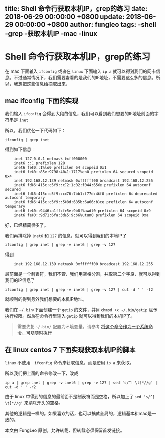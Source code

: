 title: Shell 命令行获取本机IP，grep的练习
date: 2018-06-29 00:00:00 +0800
update: 2018-06-29 00:00:00 +0800
author: fungleo
tags:
    -shell
    -grep
    -获取本机IP
    -mac
    -linux
---

# Shell 命令行获取本机IP，grep的练习

在 mac 下面输入 `ifconfig` 或者在 `linux` 下面输入 `ip a` 就可以得到我们的网卡信息。不过通常情况下，我们需要查看的是我们的IP地址，不需要这么多的信息。所以，我想把这些信息给摘取出来。

## mac ifconfig 下面的实现

我们输入 `ifconfig` 会得到大段的信息，我们可以看到我们想要的IP地址前面的字符串是 `inet`

所以，我们优化一下代码如下：

```
ifconfig | grep inet
```
得到如下信息：

```
	inet 127.0.0.1 netmask 0xff000000
	inet6 ::1 prefixlen 128
	inet6 fe80::1%lo0 prefixlen 64 scopeid 0x1
	inet6 fe80::85e:9798:4041:1717%en0 prefixlen 64 secured scopeid 0x4
	inet 192.168.12.139 netmask 0xffffff00 broadcast 192.168.12.255
	inet6 fd86:415c:c5f9::c72:1c02:f044:65de prefixlen 64 autoconf secured
	inet6 fd86:415c:c5f9::cd76:7bb1:f77d:46f0 prefixlen 64 deprecated autoconf temporary
	inet6 fd86:415c:c5f9::508d:685b:6a66:b3ce prefixlen 64 autoconf temporary
	inet6 fe80::9446:a1ff:fe5e:9b8f%awdl0 prefixlen 64 scopeid 0x9
	inet6 fe80::9d71:6fa:3da5:9cb6%utun0 prefixlen 64 scopeid 0xa
```
好，已经精简很多了。

我们再排除掉 `inet6` 和 `127` 的信息，就可以得到我们的本地IP了

```
ifconfig | grep inet | grep -v inet6 | grep -v 127
```
得到

```
	inet 192.168.12.139 netmask 0xffffff00 broadcast 192.168.12.255
```

最前面是一个制表符，我们不管，我们用空格分割，并取第二个字段，就可以得到我们的IP信息了

```
ifconfig | grep inet | grep -v inet6 | grep -v 127 | cut -d ' ' -f2
```
就顺利的得到另外我们想要的本机IP地址。

我们在 `~/.bin/`下面创建一个 `getip` 的文件，并用 `chmod +x ~/.bin/getip` 赋予执行权限。然后在命令行里输入 `getip` 就可以得到我们的本机IP了。

> 需要先把 `~/.bin/` 配置为环境变量，请参考 [将这个命令作为一个系统命令，可以随时执行](http://blog.csdn.net/fungleo/article/details/76582074#t3)

## 在 linux centos 7 下面实现获取本机IP的脚本

`linux` 不使用　`ifconfig` 命令来获取信息，而是使用 `ip a` 来获取。

所以我们把上面的命令修改一下，改成

```
ip a | grep inet | grep -v inet6 | grep -v 127 | sed 's/^[ \t]*//g' | cut -d ' ' -f2
```

由于 linux 中得到的信息的最前面不是制表符而是空格，所以加上了 `sed 's/^[ \t]*//g'` 来清除开头的空格。

其他的逻辑是一样的。如果喜欢的话，也可以搞成全局的，逻辑基本和mac是一致的。

本文由 FungLeo 原创，允许转载，但转载必须保留首发链接。

